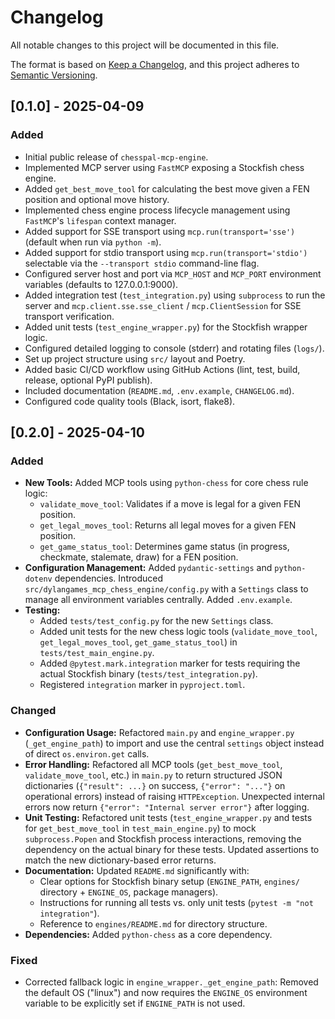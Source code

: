 # Changelog

All notable changes to this project will be documented in this file.

The format is based on [Keep a Changelog](https://keepachangelog.com/en/1.0.0/),
and this project adheres to [Semantic Versioning](https://semver.org/spec/v2.0.0.html).

## [0.1.0] - 2025-04-09

### Added

* Initial public release of `chesspal-mcp-engine`.
* Implemented MCP server using `FastMCP` exposing a Stockfish chess engine.
* Added `get_best_move_tool` for calculating the best move given a FEN position and optional move history.
* Implemented chess engine process lifecycle management using `FastMCP`'s `lifespan` context manager.
* Added support for SSE transport using `mcp.run(transport='sse')` (default when run via `python -m`).
* Added support for stdio transport using `mcp.run(transport='stdio')` selectable via the `--transport stdio` command-line flag.
* Configured server host and port via `MCP_HOST` and `MCP_PORT` environment variables (defaults to 127.0.0.1:9000).
* Added integration test (`test_integration.py`) using `subprocess` to run the server and `mcp.client.sse.sse_client` / `mcp.ClientSession` for SSE transport verification.
* Added unit tests (`test_engine_wrapper.py`) for the Stockfish wrapper logic.
* Configured detailed logging to console (stderr) and rotating files (`logs/`).
* Set up project structure using `src/` layout and Poetry.
* Added basic CI/CD workflow using GitHub Actions (lint, test, build, release, optional PyPI publish).
* Included documentation (`README.md`, `.env.example`, `CHANGELOG.md`).
* Configured code quality tools (Black, isort, flake8).

## [0.2.0] - 2025-04-10

### Added

* **New Tools:** Added MCP tools using `python-chess` for core chess rule logic:
    * `validate_move_tool`: Validates if a move is legal for a given FEN position.
    * `get_legal_moves_tool`: Returns all legal moves for a given FEN position.
    * `get_game_status_tool`: Determines game status (in progress, checkmate, stalemate, draw) for a FEN position.
* **Configuration Management:** Added `pydantic-settings` and `python-dotenv` dependencies. Introduced `src/dylangames_mcp_chess_engine/config.py` with a `Settings` class to manage all environment variables centrally. Added `.env.example`.
* **Testing:**
    * Added `tests/test_config.py` for the new `Settings` class.
    * Added unit tests for the new chess logic tools (`validate_move_tool`, `get_legal_moves_tool`, `get_game_status_tool`) in `tests/test_main_engine.py`.
    * Added `@pytest.mark.integration` marker for tests requiring the actual Stockfish binary (`tests/test_integration.py`).
    * Registered `integration` marker in `pyproject.toml`.

### Changed

* **Configuration Usage:** Refactored `main.py` and `engine_wrapper.py` (`_get_engine_path`) to import and use the central `settings` object instead of direct `os.environ.get` calls.
* **Error Handling:** Refactored all MCP tools (`get_best_move_tool`, `validate_move_tool`, etc.) in `main.py` to return structured JSON dictionaries (`{"result": ...}` on success, `{"error": "..."}` on operational errors) instead of raising `HTTPException`. Unexpected internal errors now return `{"error": "Internal server error"}` after logging.
* **Unit Testing:** Refactored unit tests (`test_engine_wrapper.py` and tests for `get_best_move_tool` in `test_main_engine.py`) to mock `subprocess.Popen` and Stockfish process interactions, removing the dependency on the actual binary for these tests. Updated assertions to match the new dictionary-based error returns.
* **Documentation:** Updated `README.md` significantly with:
    * Clear options for Stockfish binary setup (`ENGINE_PATH`, `engines/` directory + `ENGINE_OS`, package managers).
    * Instructions for running all tests vs. only unit tests (`pytest -m "not integration"`).
    * Reference to `engines/README.md` for directory structure.
* **Dependencies:** Added `python-chess` as a core dependency.

### Fixed

* Corrected fallback logic in `engine_wrapper._get_engine_path`: Removed the default OS ("linux") and now requires the `ENGINE_OS` environment variable to be explicitly set if `ENGINE_PATH` is not used.
